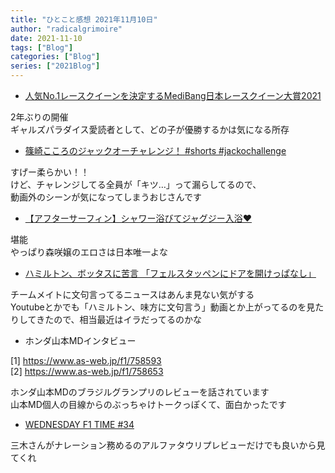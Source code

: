 ```yaml
---
title: "ひとこと感想 2021年11月10日"
author: "radicalgrimoire"
date: 2021-11-10
tags: ["Blog"]
categories: ["Blog"]
series: ["2021Blog"]
---
```


* [人気No.1レースクイーンを決定するMediBang日本レースクイーン大賞2021](https://www.as-web.jp/race-queen/757898)

2年ぶりの開催  
ギャルズパラダイス愛読者として、どの子が優勝するかは気になる所存  

* [篠崎こころのジャックオーチャレンジ！ #shorts #jackochallenge](https://www.youtube.com/watch?v=Piv1AFY_EVc)

すげー柔らかい！！  
けど、チャレンジしてる全員が「キツ…」って漏らしてるので、  
動画外のシーンが気になってしまうおじさんです  

* [【アフターサーフィン】シャワー浴びてジャグジー入浴❤️](https://www.youtube.com/watch?v=WjFkpJOTMFw)

堪能  
やっぱり森咲嬢のエロさは日本唯一よな  

* [ハミルトン、ボッタスに苦言 「フェルスタッペンにドアを開けっぱなし」](https://f1-gate.com/hamilton/f1_65766.html)

チームメイトに文句言ってるニュースはあんま見ない気がする  
Youtubeとかでも「ハミルトン、味方に文句言う」動画とか上がってるのを見たりしてきたので、相当最近はイラだってるのかな

* ホンダ山本MDインタビュー  

[1] https://www.as-web.jp/f1/758593  
[2] https://www.as-web.jp/f1/758653

ホンダ山本MDのブラジルグランプリのレビューを話されています  
山本MD個人の目線からのぶっちゃけトークっぽくて、面白かったです  

* [WEDNESDAY F1 TIME #34](https://www.dazn.com/ja-JP/sport/Sport:133bpwlb1r12vgyqtkruxq0z7/ArticleId:9hhddvunrvyg1dlegsr9z7sho)

三木さんがナレーション務めるのアルファタウリプレビューだけでも良いから見てくれ
